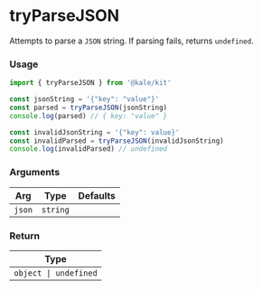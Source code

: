 # tryParseJSON

Attempts to parse a `JSON` string. If parsing fails, returns `undefined`.

### Usage

```ts
import { tryParseJSON } from '@kale/kit'

const jsonString = '{"key": "value"}'
const parsed = tryParseJSON(jsonString)
console.log(parsed) // { key: "value" }

const invalidJsonString = '{"key": value}'
const invalidParsed = tryParseJSON(invalidJsonString)
console.log(invalidParsed) // undefined
```

### Arguments

| Arg    | Type     | Defaults |
| ------ | -------- | -------- |
| `json` | `string` |          |

### Return

| Type                  |
| --------------------- |
| `object \| undefined` |
